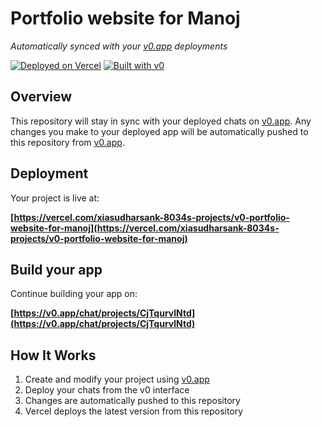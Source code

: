 # Portfolio website for Manoj

*Automatically synced with your [v0.app](https://v0.app) deployments*

[![Deployed on Vercel](https://img.shields.io/badge/Deployed%20on-Vercel-black?style=for-the-badge&logo=vercel)](https://vercel.com/xiasudharsank-8034s-projects/v0-portfolio-website-for-manoj)
[![Built with v0](https://img.shields.io/badge/Built%20with-v0.app-black?style=for-the-badge)](https://v0.app/chat/projects/CjTqurvlNtd)

## Overview

This repository will stay in sync with your deployed chats on [v0.app](https://v0.app).
Any changes you make to your deployed app will be automatically pushed to this repository from [v0.app](https://v0.app).

## Deployment

Your project is live at:

**[https://vercel.com/xiasudharsank-8034s-projects/v0-portfolio-website-for-manoj](https://vercel.com/xiasudharsank-8034s-projects/v0-portfolio-website-for-manoj)**

## Build your app

Continue building your app on:

**[https://v0.app/chat/projects/CjTqurvlNtd](https://v0.app/chat/projects/CjTqurvlNtd)**

## How It Works

1. Create and modify your project using [v0.app](https://v0.app)
2. Deploy your chats from the v0 interface
3. Changes are automatically pushed to this repository
4. Vercel deploys the latest version from this repository